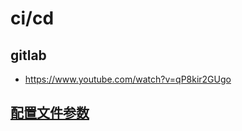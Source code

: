 # ci/cd

## gitlab

- https://www.youtube.com/watch?v=qP8kir2GUgo

## [配置文件参数](https://zhuanlan.zhihu.com/p/404490274)

